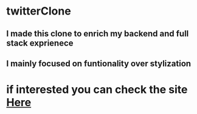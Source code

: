# twitterClone
## I made this clone to enrich my backend and full stack exprienece
## I mainly focused on funtionality over stylization
# if interested you can check the site [Here](https://main-twitter.herokuapp.com/) 
